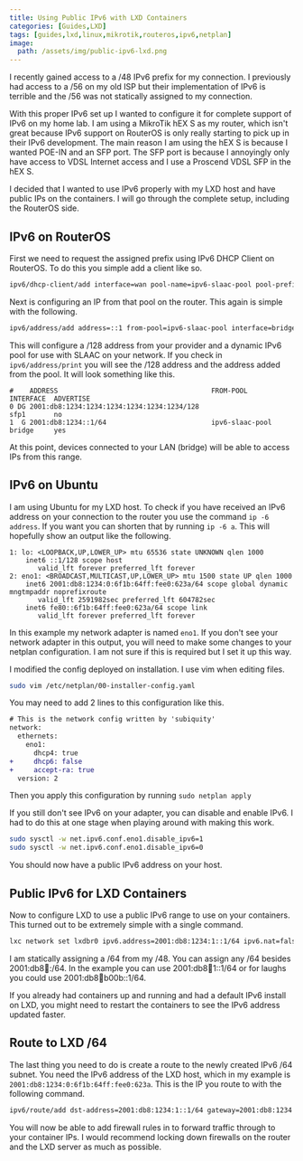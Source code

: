 ```yaml
---
title: Using Public IPv6 with LXD Containers
categories: [Guides,LXD]
tags: [guides,lxd,linux,mikrotik,routeros,ipv6,netplan]
image: 
  path: /assets/img/public-ipv6-lxd.png
---
```

I recently gained access to a /48 IPv6 prefix for my connection. I previously had access to a /56 on my old ISP but their implementation of IPv6 is terrible and the /56 was not statically assigned to my connection.

With this proper IPv6 set up I wanted to configure it for complete support of IPv6 on my home lab. I am using a MikroTik hEX S as my router, which isn't great because IPv6 support on RouterOS is only really starting to pick up in their IPv6 development. The main reason I am using the hEX S is because I wanted POE-IN and an SFP port. The SFP port is because I annoyingly only have access to VDSL Internet access and I use a Proscend VDSL SFP in the hEX S.

I decided that I wanted to use IPv6 properly with my LXD host and have public IPs on the containers. I will go through the complete setup, including the RouterOS side.

## IPv6 on RouterOS

First we need to request the assigned prefix using IPv6 DHCP Client on RouterOS. To do this you simple add a client like so.

```bash
ipv6/dhcp-client/add interface=wan pool-name=ipv6-slaac-pool pool-prefix-length=64 request=address,prefix
```

Next is configuring an IP from that pool on the router. This again is simple with the following.

```bash
ipv6/address/add address=::1 from-pool=ipv6-slaac-pool interface=bridge
```

This will configure a /128 address from your provider and a dynamic IPv6 pool for use with SLAAC on your network. If you check in `ipv6/address/print` you will see the /128 address and the address added from the pool. It will look something like this.

```
#    ADDRESS                                      FROM-POOL        INTERFACE  ADVERTISE
0 DG 2001:db8:1234:1234:1234:1234:1234:1234/128                    sfp1       no       
1  G 2001:db8:1234::1/64                          ipv6-slaac-pool  bridge     yes 
```

At this point, devices connected to your LAN (bridge) will be able to access IPs from this range.

## IPv6 on Ubuntu

I am using Ubuntu for my LXD host. To check if you have received an IPv6 address on your connection to the router you use the command `ip -6 address`. If you want you can shorten that by running `ip -6 a`. This will hopefully show an output like the following.

```
1: lo: <LOOPBACK,UP,LOWER_UP> mtu 65536 state UNKNOWN qlen 1000
    inet6 ::1/128 scope host 
       valid_lft forever preferred_lft forever
2: eno1: <BROADCAST,MULTICAST,UP,LOWER_UP> mtu 1500 state UP qlen 1000
    inet6 2001:db8:1234:0:6f1b:64ff:fee0:623a/64 scope global dynamic mngtmpaddr noprefixroute 
       valid_lft 2591982sec preferred_lft 604782sec
    inet6 fe80::6f1b:64ff:fee0:623a/64 scope link 
       valid_lft forever preferred_lft forever
```

In this example my network adapter is named `eno1`. If you don't see your network adapter in this output, you will need to make some changes to your netplan configuration. I am not sure if this is required but I set it up this way.

I modified the config deployed on installation. I use vim when editing files.

```bash
sudo vim /etc/netplan/00-installer-config.yaml
```

You may need to add 2 lines to this configuration like this.

```diff
# This is the network config written by 'subiquity'
network:
  ethernets:
    eno1:
      dhcp4: true
+     dhcp6: false
+     accept-ra: true
  version: 2
```

Then you apply this configuration by running `sudo netplan apply`

If you still don't see IPv6 on your adapter, you can disable and enable IPv6. I had to do this at one stage when playing around with making this work.

```bash
sudo sysctl -w net.ipv6.conf.eno1.disable_ipv6=1
sudo sysctl -w net.ipv6.conf.eno1.disable_ipv6=0
```

You should now have a public IPv6 address on your host.

## Public IPv6 for LXD Containers

Now to configure LXD to use a public IPv6 range to use on your containers. This turned out to be extremely simple with a single command.

```bash
lxc network set lxdbr0 ipv6.address=2001:db8:1234:1::1/64 ipv6.nat=false
```

I am statically assigning a /64 from my /48. You can assign any /64 besides 2001:db8:1234::/64. In the example you can use 2001:db8:1234:1::1/64 or for laughs you could use 2001:db8:1234:b00b::1/64.

If you already had containers up and running and had a default IPv6 install on LXD, you might need to restart the containers to see the IPv6 address updated faster.

## Route to LXD /64

The last thing you need to do is create a route to the newly created IPv6 /64 subnet. You need the IPv6 address of the LXD host, which in my example is `2001:db8:1234:0:6f1b:64ff:fee0:623a`. This is the IP you route to with the following command.

```bash
ipv6/route/add dst-address=2001:db8:1234:1::1/64 gateway=2001:db8:1234:0:6f1b:64ff:fee0:623a
```

You will now be able to add firewall rules in to forward traffic through to your container IPs. I would recommend locking down firewalls on the router and the LXD server as much as possible.
